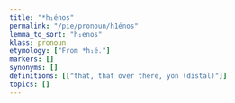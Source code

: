 ```yaml
---
title: "*h₁énos"
permalink: "/pie/pronoun/h1énos"
lemma_to_sort: "h₁enos"
klass: pronoun
etymology: ["From *h₁é."]
markers: []
synonyms: []
definitions: [["that, that over there, yon (distal)"]]
topics: []
---
```

